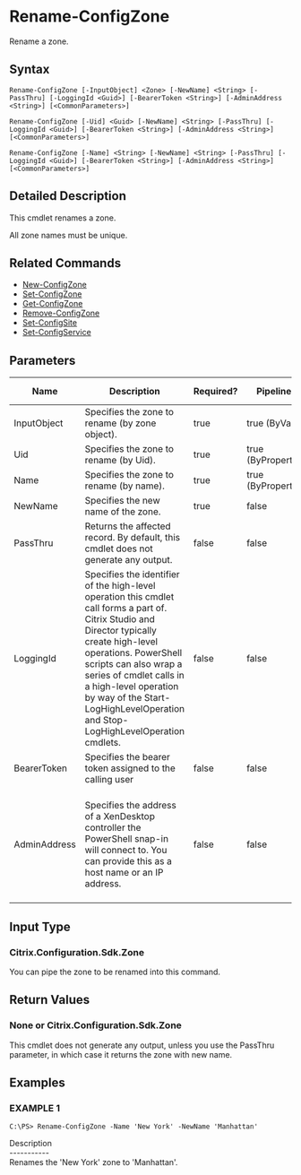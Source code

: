 ﻿# Rename-ConfigZone

   Rename a zone.

## Syntax
```
Rename-ConfigZone [-InputObject] <Zone> [-NewName] <String> [-PassThru] [-LoggingId <Guid>] [-BearerToken <String>] [-AdminAddress <String>] [<CommonParameters>]

Rename-ConfigZone [-Uid] <Guid> [-NewName] <String> [-PassThru] [-LoggingId <Guid>] [-BearerToken <String>] [-AdminAddress <String>] [<CommonParameters>]

Rename-ConfigZone [-Name] <String> [-NewName] <String> [-PassThru] [-LoggingId <Guid>] [-BearerToken <String>] [-AdminAddress <String>] [<CommonParameters>]
```

## Detailed Description
   This cmdlet renames a zone.

All zone names must be unique.

## Related Commands
  * [New-ConfigZone](New-ConfigZone.html)
  * [Set-ConfigZone](Set-ConfigZone.html)
  * [Get-ConfigZone](Get-ConfigZone.html)
  * [Remove-ConfigZone](Remove-ConfigZone.html)
  * [Set-ConfigSite](Set-ConfigSite.html)
  * [Set-ConfigService](Set-ConfigService.html)
## Parameters

| Name   | Description | Required? | Pipeline Input | Default Value |
| --- | --- | --- | --- | --- |
| InputObject | Specifies the zone to rename (by zone object). | true | true (ByValue) |  |
| Uid | Specifies the zone to rename (by Uid). | true | true (ByPropertyName) |  |
| Name | Specifies the zone to rename (by name). | true | true (ByPropertyName) |  |
| NewName | Specifies the new name of the zone. | true | false |  |
| PassThru | Returns the affected record. By default, this cmdlet does not generate any output. | false | false | False |
| LoggingId | Specifies the identifier of the high-level operation this cmdlet call forms a part of. Citrix Studio and Director typically create high-level operations. PowerShell scripts can also wrap a series of cmdlet calls in a high-level operation by way of the Start-LogHighLevelOperation and Stop-LogHighLevelOperation cmdlets. | false | false |  |
| BearerToken | Specifies the bearer token assigned to the calling user | false | false |  |
| AdminAddress | Specifies the address of a XenDesktop controller the PowerShell snap-in will connect to. You can provide this as a host name or an IP address. | false | false | Localhost. Once a value is provided by any cmdlet, this value becomes the default. |

## Input Type
### Citrix.Configuration.Sdk.Zone
   You can pipe the zone to be renamed into this command.
## Return Values
### None or Citrix.Configuration.Sdk.Zone
   This cmdlet does not generate any output, unless you use the PassThru parameter, in which case it returns the zone with new name.
## Examples

### EXAMPLE 1
```
C:\PS> Rename-ConfigZone -Name 'New York' -NewName 'Manhattan'
```
   Description<br>-----------<br>Renames the 'New York' zone to 'Manhattan'.
